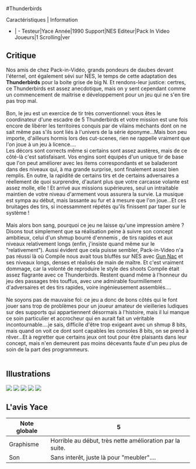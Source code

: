 #Thunderbirds

Caractéristiques | Information
- | -
Testeur|Yace
Année|1990
Support|NES
Editeur|Pack In Video
Joueurs|1
Scrolling|ver

## Critique
Nos amis de chez Pack-in-Vidéo, grands pondeurs de daubes devant l'éternel, ont également sévi sur NES, le temps de cette adaptation des <b>Thunderbirds</b> pour la boite grise de big N. Et rendons-leur justice: certres, ce Thunderbirds est assez anecdotique, mais on y sent cependant comme un commencement de maitrise e développement pour un jeu qui ne s'en tire pas trop mal.<br/><br/>Bon, le jeu est un exercice de tir très conventionnel: vous êtes le coordinateur d'une escadre de 5 Thunderbirds et votre mission est une fois encore de libérer les territoires conquis par de vilains méchants dont on ne sait même pas s'ils sont liés à l'univers de la série éponyme...Mais bon peu importe, d'ailleurs hormis lors des cut-scenes, rien ne rappelle vraiment que l'on joue à un jeu à licence....<br/>Les décors sont corrects même si certains sont assez austères, mais de ce côté-là c'est satisfaisant. Vos engins sont équipés d'un unique tir de base que l'on peut améliorer avec les items correspondants et se baladeront dans des niveaux qui, à ma grande surprise, sont finalement assez bien remplis. En outre, la rapidité de certains tirs et de certains adversaires a réellement de quoi surprendre, d'autant plus que votre carcasse volante est assez molle, elle ! Et arrivé aux missions supérieures, seul un intraitable maintien de votre niveau d'armement vous assurera la survie. La musique est sympa au début, mais lassante au fur et à mesure que l'on joue...Et ces bruitages des tirs, si incessamment répétés qu'ils finissent par taper sur le système !<br/><br/>Mais alors bon sang, pourquoi ce jeu ne laisse qu'une impression amère ? Disons tout simplement que sa réalisation peine à suivre son concept ambitieux, celui d'un shmup bourré d'ennemis , de tirs rapides et aux niveaux relativement longs (enfin, j'insiste quand même sur le "relativement"). Aussi évident que cela puisse sembler, Pack-in-Video n'a pas réussi là où Compile nous avait tous bluffés sur NES avec <a href="index.php?page=fiche&id=1026">Gun Nac</a> et ses niveaux longs, denses et réalisés de main de maître. Et c'est vraiment dommage, car la volonté de reproduire le style des shoots Compile était assez flagrante avec ce Thunderbirds. Restent quand même à l'honneur du jeu des passages très touffus, avec une admirable fourmillement d'adversaires et des tirs rapides, voire ingénieusement assemblés....<br/><br/>Ne soyons pas de mauvaise foi: ce jeu a donc de bons côtés qui le font jouer sans trop de problèmes pour un joueur amateur de vieilleries ludiques sur des supports qui appartiennent désormais à l'histoire, mais il lui manque ce soin particulier et accrocheur qui en aurait fait un véritable incontournable....je sais, difficile d'être trop exigeant avec un shmup 8 bits, mais quand on voit ce dont sont capables les consoles 8 bits, on se prend à rêver...Et à regretter que certains jeux ont tout pour être plaisants dans leur concept, mais n'en demeurent pas moins décevants faute d'un peu plus de soin de la part des programmeurs.<br/><br/>

## Illustrations
![](http://www.shmup.com/images/thumbs/img_fiche_1_1172.bmp)
![](http://www.shmup.com/images/thumbs/img_fiche_2_1172.bmp)
![](http://www.shmup.com/images/thumbs/img_fiche_3_1172.bmp)
![](http://www.shmup.com/images/thumbs/img_fiche_4_1172.bmp)
![](http://www.shmup.com/images/thumbs/)

## L'avis Yace
Note globale|5
-|-
Graphisme|Horrible au début, très nette amélioration par la suite.
Son|Sans interêt, juste là pour "meubler"....
